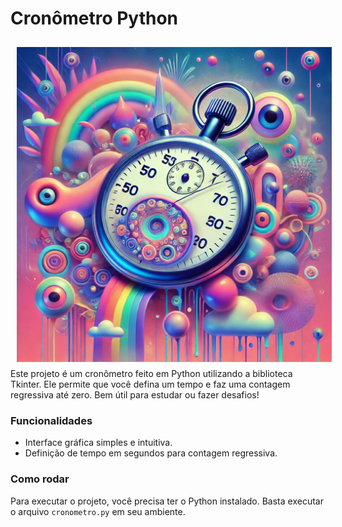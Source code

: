 # Cronômetro Python
<img src="https://github.com/oTalDoWaaase/projetos-faculdade/blob/main/dreamcore_stoptemp.png" align="left" style="margin: 10px;">

Este projeto é um cronômetro feito em Python utilizando a biblioteca Tkinter. Ele permite que você defina um tempo e faz uma contagem regressiva até zero. Bem útil para estudar ou fazer desafios!

### Funcionalidades
- Interface gráfica simples e intuitiva.
- Definição de tempo em segundos para contagem regressiva.

### Como rodar
Para executar o projeto, você precisa ter o Python instalado. Basta executar o arquivo `cronometro.py` em seu ambiente.

